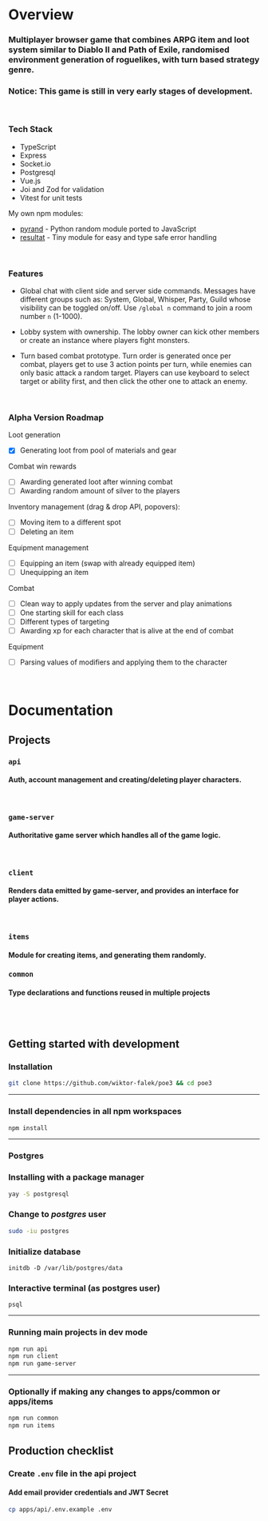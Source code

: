 # Overview

### Multiplayer browser game that combines ARPG item and loot system similar to Diablo II and Path of Exile, randomised environment generation of roguelikes, with turn based strategy genre.

### **Notice: This game is still in very early stages of development.**

<br>

### Tech Stack

- TypeScript
- Express
- Socket.io
- Postgresql
- Vue.js
- Joi and Zod for validation
- Vitest for unit tests

My own npm modules:

- [pyrand](https://github.com/wiktor-falek/pyrand) - Python random module ported to JavaScript
- [resultat](https://github.com/wiktor-falek/resultat) - Tiny module for easy and type safe error handling

<br>

### Features

- Global chat with client side and server side commands. Messages have different groups such as: System, Global, Whisper, Party, Guild whose visibility can be toggled on/off. Use `/global n` command to join a room number `n` (1-1000).

- Lobby system with ownership.
  The lobby owner can kick other members or create an instance where players fight monsters.

- Turn based combat prototype. Turn order is generated once per combat,
  players get to use 3 action points per turn, while enemies can only basic attack a random target.
  Players can use keyboard to select target or ability first, and then click the other one to attack an enemy.

<br>

### Alpha Version Roadmap

Loot generation

- [x] Generating loot from pool of materials and gear

Combat win rewards

- [ ] Awarding generated loot after winning combat
- [ ] Awarding random amount of silver to the players

Inventory management (drag & drop API, popovers):

- [ ] Moving item to a different spot
- [ ] Deleting an item

Equipment management

- [ ] Equipping an item (swap with already equipped item)
- [ ] Unequipping an item

Combat

- [ ] Clean way to apply updates from the server and play animations
- [ ] One starting skill for each class
- [ ] Different types of targeting
- [ ] Awarding xp for each character that is alive at the end of combat

Equipment

- [ ] Parsing values of modifiers and applying them to the character

<br>

# Documentation

## Projects

### **`api`**

#### Auth, account management and creating/deleting player characters.

<br>

### **`game-server`**

#### Authoritative game server which handles all of the game logic.

<br>

### **`client`**

#### Renders data emitted by game-server, and provides an interface for player actions.

<br>

### **`items`**

#### Module for creating items, and generating them randomly.

### **`common`**

#### Type declarations and functions reused in multiple projects

<br>

<br>

## Getting started with development

### Installation

```bash
git clone https://github.com/wiktor-falek/poe3 && cd poe3
```

<hr>

### Install dependencies in all npm workspaces

```bash
npm install
```

<hr>

### Postgres

### Installing with a package manager

```bash
yay -S postgresql
```

### Change to _postgres_ user

```bash
sudo -iu postgres
```

### Initialize database

```
initdb -D /var/lib/postgres/data
```

### Interactive terminal (as postgres user)

```
psql
```

<hr>

### Running main projects in dev mode

```bash
npm run api
npm run client
npm run game-server
```

<hr>

### Optionally if making any changes to apps/common or apps/items

```bash
npm run common
npm run items
```

## Production checklist

### Create `.env` file in the api project

#### Add email provider credentials and JWT Secret

```bash
cp apps/api/.env.example .env
```
